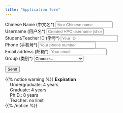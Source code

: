 ```yaml
---
title: "Application form"
---
```



<form method="post" action="https://briskforms.com/go/4879b8573f7354021129ec75b541d6cf">

  <div class="form-group">
    <label for="name">Chinese Name (中文名*)</label>
      <input type="text" name="Name" class="form-control" placeholder="Your Chinese name" required>
  </div>

  <div class="form-group">
    <label for="username">Username (用户名*)</label>
      <input type="text" name="Username" class="form-control" placeholder="Created HPC username (short, similar to Chinese Name)" required>
  </div>

  <div class="form-group">
    <label for="ID">Student/Teacher ID (学号*)</label>
      <input type="text" name="ID" class="form-control" placeholder="Your ID" required>
  </div>

  <div class="form-group">
    <label for="Phone">Phone (手机号*)</label>
      <input type="text" name="Phone" class="form-control" placeholder="Your phone number" required>
  </div>

  <div class="form-group">
      <label for="_replyto">Email address (邮箱*)</label>
      <input type="email" name="Email" class="form-control" placeholder="Your email" required>
  </div>

  <div class="form-group">
    <label for="Group">Group (类别*)</label>
    <select name="Group" class="form-control" onchange="grpSelectCheck(this);" required>
    <option value="">Choose...</option>
    <option id="stu_1" value="0">Undergraduate(本科生)</option>
    <option id="stu_2" value="1">Graduate(研究生)</option>
    <option id="stu_3" value="2">Ph.D.(博士生)</option>
    <option id="tch">Teacher(老 师)</option>
    </select>
  </div>

  <div id="sup" style="display:none;" class="form-group">
      <label for="Supervisor">Supervisor Category (导师*)</label>
      <select name="Supervisor" class="form-control" required>
        <option value="">Choose...</option>
        <!-- Sorted by initials-->
        <option>安俊琳</option>
        <option>鲍艳松</option>
        <option>卜令兵</option>
        <option>曹念文</option>
        <option>曹  乐</option>
        <option>陈爱军</option>
        <option>陈  魁</option>
        <option>陈景华</option>
        <option>陈  倩</option>
        <option>陈钟荣</option>
        <option>楚志刚</option>
        <option>刁一伟</option>
        <option>樊曙先</option>
        <option>胡方超</option>
        <option>高志球</option>
        <option>郜海阳</option>
        <option>官  莉</option>
        <option>郭凤霞</option>
        <option>韩永翔</option>
        <option>侯雪伟</option>
        <option>黄  梦</option>
        <option>黄兴友</option>
        <option>黄  乾</option>
        <option>姜海梅</option>
        <option>蒋  惠</option>
        <option>金莲姬</option>
        <option>景晓琴</option>
        <option>康汉青</option>
        <option>康  娜</option>
        <option>孔祥贞</option>
        <option>寇蕾蕾</option>
        <option>李  南</option>
        <option>李  霞</option>
        <option>李祥超</option>
        <option>李煜斌</option>
        <option>李艳伟</option>
        <option>刘  超</option>
        <option>刘玉宝</option>
        <option>刘晓莉</option>
        <option>刘银萍</option>
        <option>陆春松</option>
        <option>马晓燕</option>
        <option>毛  毛</option>
        <option>牛生杰</option>
        <option>庞小兵</option>
        <option>钱  博</option>
        <option>邱玉珺</option>
        <option>沈菲菲</option>
        <option>石广玉</option>
        <option>师  正</option>
        <option>施广全</option>
        <option>谭涌波</option>
        <option>王成刚</option>
        <option>王昊亮</option>
        <option>王红磊</option>
        <option>王  泓</option>
        <option>王剑庚</option>
        <option>王金虎</option>
        <option>王彦辉</option>
        <option>王咏薇</option>
        <option>王  震</option>
        <option>王振会</option>
        <option>魏  鸣</option>
        <option>吴  莹</option>
        <option>夏俊荣</option>
        <option>徐国杰</option>
        <option>许  丹</option>
        <option>许潇锋</option>
        <option>杨  璟</option>
        <option>杨  军</option>
        <option>杨素英</option>
        <option>杨元建</option>
        <option>杨仲江</option>
        <option>银  燕</option>
        <option>于华英</option>
        <option>于兴娜</option>
        <option>张其林</option>
        <option>张小林</option>
        <option>张元杰</option>
        <option>张云峰</option>
        <option>张泽锋</option>
        <option>赵天良</option>
        <option>赵  阳</option>
        <option>郑有飞</option>
        <option>朱  彬</option>
        <option>朱  君</option>
      </select>
  </div>

  <script>
  function grpSelectCheck(nameSelect)
  {
      if(nameSelect){
          Value = nameSelect.value
          Value_1 = document.getElementById("stu_1").value;
          Value_2 = document.getElementById("stu_2").value;
          Value_3 = document.getElementById("stu_3").value;
          if(Value == Value_1 | Value == Value_2 | Value == Value_3){
              document.getElementById("sup").style.display = "block";
          }
          else{
              document.getElementById("sup").style.display = "none";
          }
      }
      else{
          document.getElementById("sup").style.display = "none";
      }
  }
  function calDateMax()
  {
    document.getElementById('datePickerId').max = new Date(new Date().getTime() - new Date().getTimezoneOffset() * 60000).toISOString().split("T")[0];;
  }
  </script>

<button type="submit">Send</button>
</form>

{{% notice warning %}}
**Expiration**<br/>
&nbsp;&nbsp;&nbsp;&nbsp;Undergraduate: 4 years<br/>
&nbsp;&nbsp;&nbsp;&nbsp;Graduate: 4 years<br/>
&nbsp;&nbsp;&nbsp;&nbsp;Ph.D.: 8 years<br/>
&nbsp;&nbsp;&nbsp;&nbsp;Teacher: no limit<br/>
{{% /notice %}}